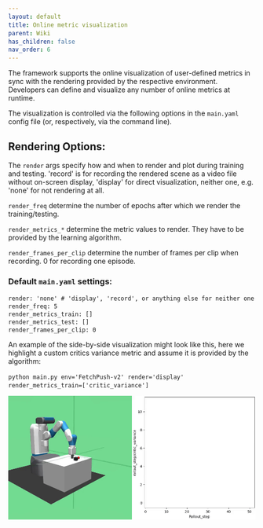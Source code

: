 ```yaml
---
layout: default
title: Online metric visualization
parent: Wiki
has_children: false
nav_order: 6
---
```


The framework supports the online visualization of user-defined metrics in sync with the rendering provided by the respective environment. Developers can define and visualize any number of online metrics at runtime.

The visualization is controlled via the following options in the `main.yaml` config file (or, respectively, via the command line).

## Rendering Options:

The `render` args specify how and when to render and plot during training and testing. 'record' is for recording the rendered scene as a video file without on-screen display, 'display' for direct visualization, neither one, e.g. 'none' for not rendering at all.

`render_freq` determine the number of epochs after which we render the training/testing.

`render_metrics_*` determine the metric values to render. They have to be provided by the learning algorithm.

`render_frames_per_clip` determine the number of frames per clip when recording. 0 for recording one episode.

### Default `main.yaml` settings:

```
render: 'none' # 'display', 'record', or anything else for neither one
render_freq: 5
render_metrics_train: []
render_metrics_test: []
render_frames_per_clip: 0
```

An example of the side-by-side visualization might look like this, here we highlight a custom critics variance metric and assume it is provided by the algorithm:

`python main.py env='FetchPush-v2' render='display' render_metrics_train=['critic_variance']`

![](uploads/latest/critics_variance_side_by_side.gif)